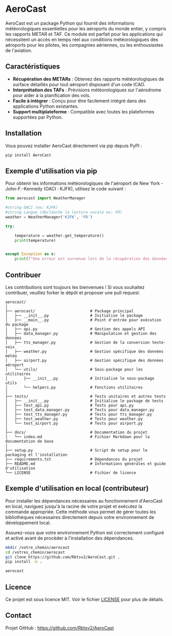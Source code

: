 # AeroCast

AeroCast est un package Python qui fournit des informations météorologiques essentielles pour les aéroports du monde entier, y compris les rapports METAR et TAF. Ce module est parfait pour les applications qui nécessitent un accès en temps réel aux conditions météorologiques des aéroports pour les pilotes, les compagnies aériennes, ou les enthousiastes de l'aviation.

## Caractéristiques

- **Récupération des METARs** : Obtenez des rapports météorologiques de surface détaillés pour tout aéroport disposant d'un code ICAO.
- **Interprétation des TAFs** : Prévisions météorologiques sur l'aérodrome pour aider à la planification des vols.
- **Facile à intégrer** : Conçu pour être facilement intégré dans des applications Python existantes.
- **Support multiplateforme** : Compatible avec toutes les plateformes supportées par Python.

## Installation

Vous pouvez installer AeroCast directement via pip depuis PyPI :

```bash
pip install AeroCast
```

## Exemple d'utilisation via pip

Pour obtenir les informations météorologiques de l'aéroport de New York - John-F.-Kennedy (OACI : KJFK), utilisez le code suivant :

```python
from aerocast import WeatherManager

#string OACI (ex: KJFK)
#string Langue (déclanche la lecture vocale ex: FR)
weather = WeatherManager('KJFK', 'FR')

try:

    temperature = weather.get_temperature()
    print(temperature)


except Exception as e:
    print(f"Une erreur est survenue lors de la récupération des données météo : {e}")

```

## Contribuer

Les contributions sont toujours les bienvenues ! Si vous souhaitez contribuer, veuillez forker le dépôt et proposer une pull request.

    aerocast/
    │
    ├── aerocast/                        # Package principal
    │   ├── __init__.py                  # Initialise le package
    │   ├── __main__.py                  # Point d'entrée pour exécution du package
    │   ├── api.py                       # Gestion des appels API
    │   ├── data_manager.py              # Manipulation et gestion des données
    │   ├── tts_manager.py               # Gestion de la conversion texte-voix
    │   ├── weather.py                   # Gestion spécifique des données météo
    │   ├── airport.py                   # Gestion spécifique des données aéroport
    │   └── utils/                       # Sous-package pour les utilitaires
    │       ├── __init__.py              # Initialise le sous-package utils
    │       └── helpers.py               # Fonctions utilitaires
    │
    ├── tests/                           # Tests unitaires et autres tests
    │   ├── __init__.py                  # Initialise le package de tests
    │   ├── test_api.py                  # Tests pour api.py
    │   ├── test_data_manager.py         # Tests pour data_manager.py
    │   ├── test_tts_manager.py          # Tests pour tts_manager.py
    │   ├── test_weather.py              # Tests pour weather.py
    │   └── test_airport.py              # Tests pour airport.py
    │
    ├── docs/                            # Documentation du projet
    │   └── index.md                     # Fichier Markdown pour la documentation de base
    │
    ├── setup.py                         # Script de setup pour le packaging et l'installation
    ├── requirements.txt                 # Dépendances du projet
    ├── README.md                        # Informations générales et guide d'utilisation
    └── LICENSE                          # Fichier de licence


## Exemple d'utilisation en local (contributeur)

Pour installer les dépendances nécessaires au fonctionnement d'AeroCast en local, naviguez jusqu'à la racine de votre projet et exécutez la commande appropriée. Cette méthode vous permet de gérer toutes les bibliothèques nécessaires directement depuis votre environnement de développement local.

Assurez-vous que votre environnement Python est correctement configuré et activé avant de procéder à l'installation des dépendances.

```bash
mkdir /votre_chemin/aerocast
cd /votres_chemin/aerocast
git clone https://github.com/Rbtsv2/AeroCast.git .
pip install -e .

aerocast
```


## Licence

Ce projet est sous licence MIT. Voir le fichier [LICENSE](LICENSE) pour plus de détails.

## Contact

Projet GitHub : https://github.com/Rbtsv2/AeroCast